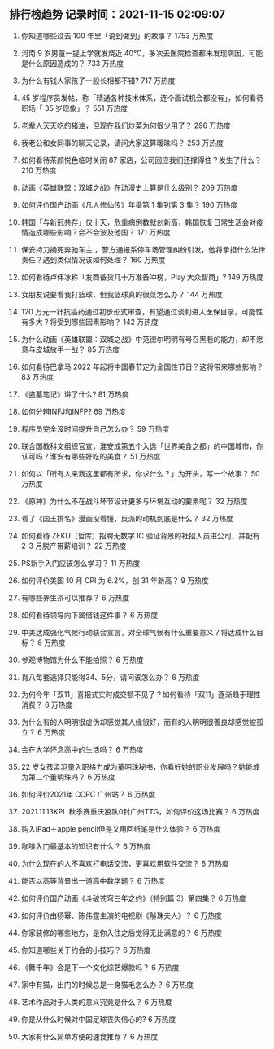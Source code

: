 
## 排行榜趋势 记录时间：2021-11-15 02:09:07
  
  1. 你知道哪些过去 100 年里「说到做到」的故事？ 1753 万热度
    
  2. 河南 9 岁男童一提上学就发烧近 40℃，多次去医院检查都未发现病因，可能是什么原因造成的？ 733 万热度
    
  3. 为什么有钱人家孩子一般长相都不错? 717 万热度
    
  4. 45 岁程序员发帖，称「精通各种技术体系，连个面试机会都没有」，如何看待职场「 35 岁现象」？ 551 万热度
    
  5. 老辈人天天吃的猪油，但现在我们炒菜为何很少用了？ 296 万热度
    
  6. 我老公和女同事的聊天记录，请问大家这算暧昧吗？ 253 万热度
    
  7. 如何看待茶颜悦色临时关闭 87 家店，公司回应我们还撑得住？发生了什么？ 210 万热度
    
  8. 动画《英雄联盟：双城之战》在动漫史上算是什么级别？ 209 万热度
    
  9. 如何评价国产动画《凡人修仙传》年番第 1 集到第 3 集？ 190 万热度
    
  10. 韩国「与新冠共存」仅十天，危重病例数就创新高，韩国恢复日常生活会对疫情造成哪些影响？会不会波及他国？ 171 万热度
    
  11. 保安持刀捅死奔驰车主 ，警方通报系停车场管理纠纷引发，他将承担什么法律责任？遇到类似情况该如何处理？ 160 万热度
    
  12. 如何看待卢伟冰称「友商备货几十万准备冲榜，Play 大众智商」? 149 万热度
    
  13. 女朋友说要看我打篮球，但我篮球真的很菜怎么办？ 144 万热度
    
  14. 120 万元一针抗癌药通过初步形式审查，有望通过谈判进入医保目录，可能性有多大？将受到哪些因素影响？ 142 万热度
    
  15. 为什么动画《英雄联盟：双城之战》中范德尔明明有号召黑巷的能力，却不愿意与皮城放手一战？ 85 万热度
    
  16. 如何看待巴拿马 2022 年起将中国春节定为全国性节日？这将带来哪些影响？ 83 万热度
    
  17. 《盗墓笔记》讲了什么? 81 万热度
    
  18. 如何分辨INFJ和INFP? 69 万热度
    
  19. 程序员完全没时间提升自己怎么办？ 59 万热度
    
  20. 联合国教科文组织官宣，淮安成第五个入选「世界美食之都」的中国城市，你认可吗？淮安有哪些好吃的美食？ 51 万热度
    
  21. 如何以「所有人来我这里都有所求，你求什么？」为开头，写一个故事？ 50 万热度
    
  22. 《原神》为什么不在战斗环节设计更多与环境互动的要素呢？ 32 万热度
    
  23. 看了《国王排名》漫画没看懂，反派的动机到底是什么？ 32 万热度
    
  24. 如何看待 ZEKU（哲库）招聘无数字 IC 验证背景的社招人员进公司，并配有 2-3 月脱产带薪培训？ 22 万热度
    
  25. PS新手入门应该怎么学习？ 11 万热度
    
  26. 如何评价美国 10 月 CPI 为 6.2%，创 31 年新高？ 9 万热度
    
  27. 有哪些养生茶可以推荐？ 6 万热度
    
  28. 如何看待领导向下属借钱这件事？ 6 万热度
    
  29. 中美达成强化气候行动联合宣言，对全球气候有什么重要意义？将达成什么目标？ 6 万热度
    
  30. 参观博物馆为什么不能拍照？ 6 万热度
    
  31. 肖八每套选择只能得34、5分，请问该怎么办？ 6 万热度
    
  32. 为何今年「双11」喜报式实时成交额不见了？如何看待「双11」逐渐趋于理性消费？ 6 万热度
    
  33. 为什么有的人明明很虚伪却感觉其人缘很好，而有的人明明很善良却感觉被孤立？ 6 万热度
    
  34. 会在大学怀念高中的生活吗？ 6 万热度
    
  35. 22 岁女孩孟羽童入职格力成为董明珠秘书，你看好她的职业发展吗？她能成为第二个董明珠吗？ 6 万热度
    
  36. 如何评价2021年 CCPC 广州站？ 6 万热度
    
  37. 2021.11.13KPL 秋季赛重庆狼队0封广州TTG，如何评价这场比赛？ 6 万热度
    
  38. 购入iPad＋apple pencil但是又用回纸笔是什么体验？ 6 万热度
    
  39. 咖啡入门最基本的知识有什么？ 6 万热度
    
  40. 为什么现在的人不喜欢打电话交流，更喜欢用软件交流？ 6 万热度
    
  41. 能否以高等背景出一道高中数学题？ 6 万热度
    
  42. 如何评价国产动画《斗破苍穹三年之约》（特别篇 3）第四集？ 6 万热度
    
  43. 如何评价由杨幂、陈伟霆主演的电视剧《斛珠夫人》？ 6 万热度
    
  44. 你家装修的哪些地方，是你入住之后觉得无比满意的？ 6 万热度
    
  45. 你知道哪些关于约会的小技巧？ 6 万热度
    
  46. 《舞千年》会是下一个文化综艺爆款吗？ 6 万热度
    
  47. 家中有猫，出门的时候总是一身猫毛怎么办？ 6 万热度
    
  48. 艺术作品对于人类的意义究竟是什么？ 6 万热度
    
  49. 你是从什么时候对中国足球丧失信心的? 6 万热度
    
  50. 大家有什么简单方便的速食推荐？ 6 万热度
    